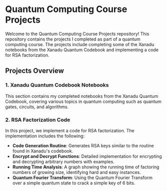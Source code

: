 # Quantum Computing Course Projects

Welcome to the Quantum Computing Course Projects repository! This repository contains the projects I completed as part of a quantum computing course. The projects include completing some of the Xanadu notebooks from the Xanadu Quantum Codebook and implementing a code for RSA factorization.

## Projects Overview

### 1. Xanadu Quantum Codebook Notebooks

This section contains my completed notebooks from the Xanadu Quantum Codebook, covering various topics in quantum computing such as quantum gates, circuits, and algorithms.

### 2. RSA Factorization Code

In this project, we implement a code for RSA factorization. The implementation includes the following:

- **Code Generation Routine**: Generates RSA keys similar to the routine found in Xanadu's codebook.
- **Encrypt and Decrypt Functions**: Detailed implementation for encrypting and decrypting arbitrary numbers with examples.
- **Running Time Analysis**: A graph showing the running time of factoring numbers of growing size, identifying hard and easy instances.
- **Quantum Fourier Transform**: Using the Quantum Fourier Transform over a simple quantum state to crack a simple key of 6 bits.


